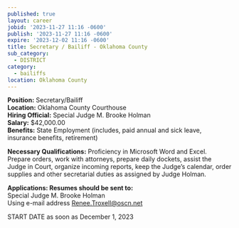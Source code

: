```yaml
---
published: true
layout: career
jobid: '2023-11-27 11:16 -0600'
publish: '2023-11-27 11:16 -0600'
expire: '2023-12-02 11:16 -0600'
title: Secretary / Bailiff - Oklahoma County
sub_category:
  - DISTRICT
category:
  - bailiffs
location: Oklahoma County
---
```

**Position:** Secretary/Bailiff  
**Location:** Oklahoma County Courthouse  
**Hiring Official:** Special Judge M. Brooke Holman  
**Salary:** $42,000.00  
**Benefits:** State Employment (includes, paid annual and sick leave, insurance benefits, retirement)

**Necessary Qualifications:** Proficiency in Microsoft Word and Excel.  Prepare orders, work with attorneys, prepare daily dockets, assist the Judge in Court, organize incoming reports, keep the Judge’s calendar, order supplies and other secretarial duties as assigned by Judge Holman.

**Applications: Resumes should be sent to:**  
Special Judge M. Brooke Holman  
Using e-mail address [Renee.Troxell@oscn.net](mailto:Renee.Troxell@oscn.net)

START DATE as soon as December 1, 2023

